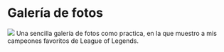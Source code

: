 # Galería de fotos
<img src="https://i.ibb.co/T0D71Rv/Fondo-Pantalla.jpg">
Una sencilla galería de fotos como practica, en la que muestro a mis campeones favoritos de League of Legends.
